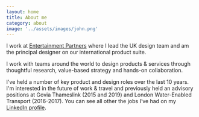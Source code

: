 ```yaml
---
layout: home
title: About me
category: about
image: '../assets/images/john.png'
--- 
```


I work at [Entertainment Partners][1] where I lead the UK design team and am the principal designer on our international product suite.

I work with teams around the world to design products & services through thoughtful research, value-based strategy and hands-on collaboration.

<!-- {% assign reversed_posts = site.posts %}{% for post in reversed_posts | limit:1 %}{% if post.categories contains "blog" %}I sometimes write about things, most recently <a href="{{ post.url }}">{{post.title | downcase}}</a>.{% endif %}{% endfor %} -->


I've held a number of key product and design roles over the last 10 years. I'm interested in the future of work & travel and previously held an advisory positions at Govia Thameslink (2015 and 2019) and London Water-Enabled Transport (2016-2017). You can see all other the jobs I’ve had on my [LinkedIn profile][2].


[1]: http://www.ep.com
[2]: https://www.linkedin.com/in/johnmahaynes/